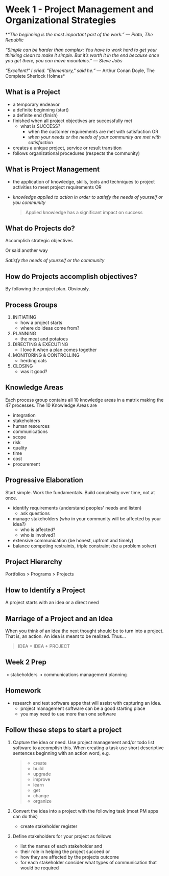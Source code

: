 # Week 1 - Project Management and Organizational Strategies

**“The beginning is the most important part of the work.”* 
 *― Plato, The Republic*

*“Simple can be harder than complex: You have to work hard to get your thinking clean to make it simple. But it’s worth it in the end because once you get there, you can move mountains.”* 
 *― Steve Jobs* 

*“Excellent!" I cried. "Elementary," said he.”* 
 ― Arthur Conan Doyle, The Complete Sherlock Holmes*

## What is a Project

- a temporary endeavor
- a definite beginning (start)
- a definite end (finish)
- finished when all project objectives are successfully met
  - what is SUCCESS?
    - when the customer requirements are met with satisfaction OR
    - *when your needs or the needs of your community are met with satisfaction*
- creates a unique project, service or result transition
- follows organizational procedures (respects the community)

## What is Project Management

- the application of knowledge, skills, tools and techniques to project activities to meet project requirements OR

- *knowledge applied to action in order to satisfy the needs of yourself or you community*

  > Applied knowledge has a significant impact on success

## What do Projects do?

Accomplish strategic objectives

Or said another way

*Satisfy the needs of yourself or the community*

## How do Projects accomplish objectives?

By following the project plan. Obviously.

## Process Groups

1. INITIATING
   - how a project starts
   - where do ideas come from?
2. PLANNING
   - the meat and potatoes
3. DIRECTING & EXECUTING
   - I love it when a plan comes together
4. MONITORING & CONTROLLING
   - herding cats
5. CLOSING
   - was it good?

## Knowledge Areas

Each process group contains all 10 knowledge areas in a matrix making the 47 processes. The 10 Knowledge Areas are

- integration
- stakeholders
- human resources
- communications
- scope
- risk
- quality
- time
- cost
- procurement

## Progressive Elaboration

Start simple. Work the fundamentals. Build complexity over time, not at once.

- identify requirements (understand peoples' needs and listen)
  - ask questions
- manage stakeholders (who in your community will be affected by your idea?)
  - who is affected?
  - who is involved?
- extensive communication (be honest, upfront and timely)
- balance competing restraints, triple constraint (be a problem solver)

## Project Hierarchy

Portfolios > Programs > Projects

## How to Identify a Project

A project starts with an idea or a direct need

## Marriage of a Project and an Idea

When you think of an idea the next thought should be to turn into a project. That is, an action. An idea is meant to be realized. Thus...

> IDEA = IDEA + PROJECT

## Week 2 Prep

​    • stakeholders
​    • communications management planning

## Homework

- research and test software apps that will assist with capturing an idea. 
  - project management software can be a good starting place
  - you may need to use more than one software

## Follow these steps to start a project

1. Capture the idea or need. Use project management and/or todo list software to accomplish this. When creating a task use short descriptive sentences beginning with an action word, e.g.      

      > - create
      > - build
      > - upgrade
      > - improve
      > - learn
      > - get
      > - change
      > - organize

2. Convert the idea into a project with the following task (most PM apps can do this)

    - create stakeholder register

3. Define stakeholders for your project as follows

    - list the names of each stakeholder and 
    - their role in helping the project succeed or 
    - how they are affected by the projects outcome
    - for each stakeholder consider what types of communication that would be required